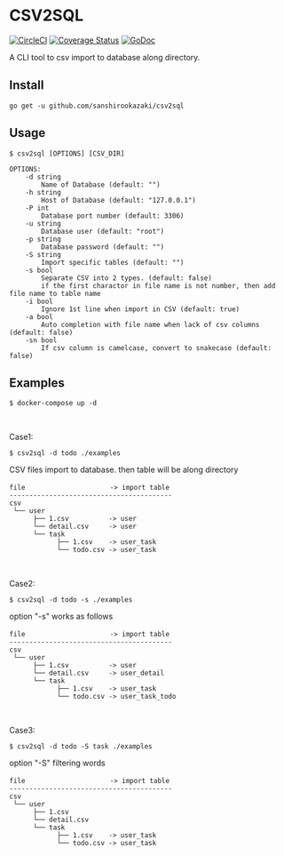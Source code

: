 # CSV2SQL
[![CircleCI](https://circleci.com/gh/sanshirookazaki/csv2sql.svg?style=svg)](https://circleci.com/gh/sanshirookazaki/csv2sql)
[![Coverage Status](https://coveralls.io/repos/github/sanshirookazaki/csv2sql/badge.svg?branch=master)](https://coveralls.io/github/sanshirookazaki/csv2sql?branch=master)
[![GoDoc](https://godoc.org/github.com/sanshirookazaki/csv2sql?status.svg)](https://godoc.org/github.com/sanshirookazaki/csv2sql)

A CLI tool to csv import to database along directory.

## Install

```
go get -u github.com/sanshirookazaki/csv2sql
```

## Usage

```
$ csv2sql [OPTIONS] [CSV_DIR]

OPTIONS:
    -d string
        Name of Database (default: "")
    -h string
        Host of Database (default: "127.0.0.1")
    -P int
        Database port number (default: 3306)
    -u string
        Database user (default: "root")
    -p string
        Database password (default: "")
    -S string
        Import specific tables (default: "")
    -s bool
        Separate CSV into 2 types. (default: false)
        if the first charactor in file name is not number, then add file name to table name
    -i bool
        Ignore 1st line when import in CSV (default: true)
    -a bool
        Auto completion with file name when lack of csv columns (default: false)
    -sn bool
        If csv column is camelcase, convert to snakecase (default: false)
```

## Examples

```
$ docker-compose up -d
```
<br>

Case1:
```
$ csv2sql -d todo ./examples
```

CSV files import to database. then table will be along directory
```
file                  　　-> import table
-----------------------------------------
csv
 └── user
      ├── 1.csv          -> user
      └── detail.csv     -> user
      └── task
            ├── 1.csv    -> user_task
            └── todo.csv -> user_task
```

<br>

Case2:
```
$ csv2sql -d todo -s ./examples
```

option "-s" works as follows
```
file                  　　-> import table
-----------------------------------------
csv
 └── user
      ├── 1.csv          -> user
      └── detail.csv     -> user_detail
      └── task
            ├── 1.csv    -> user_task
            └── todo.csv -> user_task_todo
```

<br>

Case3:
```
$ csv2sql -d todo -S task ./examples
```

option "-S" filtering words
```
file                  　　-> import table
-----------------------------------------
csv
 └── user
      ├── 1.csv
      └── detail.csv
      └── task
            ├── 1.csv    -> user_task
            └── todo.csv -> user_task
```
